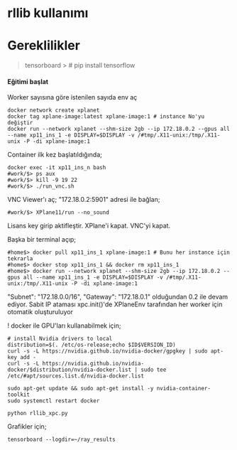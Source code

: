 
# rllib kullanımı

# Gereklilikler
> tensorboard > # pip install tensorflow

#### Eğitimi başlat
Worker sayısına göre istenilen sayıda env aç

```
docker network create xplanet
docker tag xplane-image:latest xplane-image:1 # instance No'yu değiştir
docker run --network xplanet --shm-size 2gb --ip 172.18.0.2 --gpus all --name xp11_ins_1 -e DISPLAY=$DISPLAY -v /#tmp/.X11-unix:/tmp/.X11-unix -P -di xplane-image:1
```

Container ilk kez başlatıldığında;
```
docker exec -it xp11_ins_n bash
#work/$> ps aux
#work/$> kill -9 19 22
#work/$> ./run_vnc.sh
```
VNC Viewer'ı aç;
"172.18.0.2:5901" adresi ile bağlan;

```
#work/$> XPlane11/run --no_sound
```
Lisans key girip aktifleştir. XPlane'i kapat. VNC'yi kapat.

Başka bir terminal açıp;
```
#home$> docker pull xp11_ins_1 xplane-image:1 # Bunu her instance için tekrarla
#home$> docker stop xp11_ins_1 && docker rm xp11_ins_1
#home$> docker run --network xplanet --shm-size 2gb --ip 172.18.0.2 --gpus all --name xp11_ins_1 -e DISPLAY=$DISPLAY -v /#tmp/.X11-unix:/tmp/.X11-unix -P -di xplane-image:1
```



"Subnet": "172.18.0.0/16", "Gateway": "172.18.0.1" olduğundan 0.2 ile devam ediyor. Sabit
IP ataması xpc.init()'de XPlaneEnv tarafından her worker için otomatik oluşturuluyor

! docker ile GPU'ları kullanabilmek için;

```
# install Nvidia drivers to local
distribution=$(. /etc/os-release;echo $ID$VERSION_ID)
curl -s -L https://nvidia.github.io/nvidia-docker/gpgkey | sudo apt-key add -
curl -s -L https://nvidia.github.io/nvidia-docker/$distribution/nvidia-docker.list | sudo tee /etc/#apt/sources.list.d/nvidia-docker.list

sudo apt-get update && sudo apt-get install -y nvidia-container-toolkit
sudo systemctl restart docker
```


```
python rllib_xpc.py
```
Grafikler için;
```
tensorboard --logdir=~/ray_results
```


